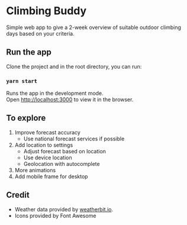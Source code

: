 # Climbing Buddy

Simple web app to give a 2-week overview of suitable outdoor climbing days based on your criteria. 

## Run the app

Clone the project and in the root directory, you can run:

### `yarn start`

Runs the app in the development mode.\
Open [http://localhost:3000](http://localhost:3000) to view it in the browser.

## To explore

1. Improve forecast accuracy
   * Use national forecast services if possible
2. Add location to settings
   * Adjust forecast based on location
   * Use device location
   * Geolocation with autocomplete
3. More animations
4. Add mobile frame for desktop

## Credit

- Weather data provided by [weatherbit.io](https://www.weatherbit.io/).
- Icons provided by Font Awesome